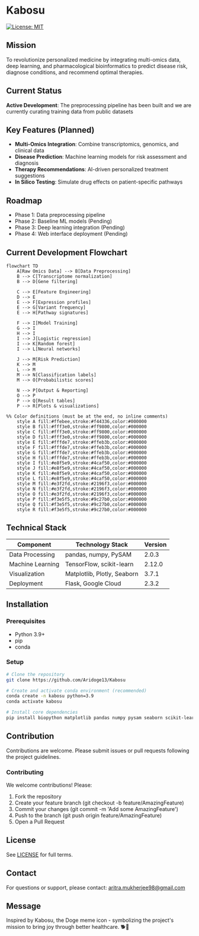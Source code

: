 # Kabosu

[![License: MIT](https://img.shields.io/badge/License-MIT-yellow.svg)](LICENSE)

## Mission
To revolutionize personalized medicine by integrating multi-omics data, deep learning, and pharmacological bioinformatics to predict disease risk, diagnose conditions, and recommend optimal therapies.


## Current Status
**Active Development**: The preprocessing pipeline has been built and we are currently curating training data from public datasets 

## Key Features (Planned)
- **Multi-Omics Integration**: Combine transcriptomics, genomics, and clinical data
- **Disease Prediction**: Machine learning models for risk assessment and diagnosis
- **Therapy Recommendations**: AI-driven personalized treatment suggestions
- **In Silico Testing**: Simulate drug effects on patient-specific pathways

## Roadmap 
- Phase 1: Data preprocessing pipeline
- Phase 2: Baseline ML models (Pending)
- Phase 3: Deep learning integration (Pending)
- Phase 4: Web interface deployment (Pending)

## Current Development Flowchart

```mermaid
flowchart TD
    A[Raw Omics Data] --> B[Data Preprocessing]
    B --> C[Transcriptome normalization]
    B --> D[Gene filtering]
    
    C --> E[Feature Engineering]
    D --> E
    E --> F[Expression profiles]
    E --> G[Variant frequency]
    E --> H[Pathway signatures]
    
    F --> I[Model Training]
    G --> I
    H --> I
    I --> J[Logistic regression]
    I --> K[Random forest]
    I --> L[Neural networks]
    
    J --> M[Risk Prediction]
    K --> M
    L --> M
    M --> N[Classification labels]
    M --> O[Probabilistic scores]
    
    N --> P[Output & Reporting]
    O --> P
    P --> Q[Result tables]
    P --> R[Plots & visualizations]

%% Color definitions (must be at the end, no inline comments)
    style A fill:#ffebee,stroke:#f44336,color:#000000
    style B fill:#fff3e0,stroke:#ff9800,color:#000000
    style C fill:#fff3e0,stroke:#ff9800,color:#000000
    style D fill:#fff3e0,stroke:#ff9800,color:#000000
    style E fill:#fffde7,stroke:#ffeb3b,color:#000000
    style F fill:#fffde7,stroke:#ffeb3b,color:#000000
    style G fill:#fffde7,stroke:#ffeb3b,color:#000000
    style H fill:#fffde7,stroke:#ffeb3b,color:#000000
    style I fill:#e8f5e9,stroke:#4caf50,color:#000000
    style J fill:#e8f5e9,stroke:#4caf50,color:#000000
    style K fill:#e8f5e9,stroke:#4caf50,color:#000000
    style L fill:#e8f5e9,stroke:#4caf50,color:#000000
    style M fill:#e3f2fd,stroke:#2196f3,color:#000000
    style N fill:#e3f2fd,stroke:#2196f3,color:#000000
    style O fill:#e3f2fd,stroke:#2196f3,color:#000000
    style P fill:#f3e5f5,stroke:#9c27b0,color:#000000
    style Q fill:#f3e5f5,stroke:#9c27b0,color:#000000
    style R fill:#f3e5f5,stroke:#9c27b0,color:#000000
```

## Technical Stack 
| Component          | Technology Stack                  | Version     |
|--------------------|-----------------------------------|-------------|
| Data Processing    | pandas, numpy, PySAM              | 2.0.3       |
| Machine Learning   | TensorFlow, scikit-learn          | 2.12.0      |
| Visualization      | Matplotlib, Plotly, Seaborn       | 3.7.1       |
| Deployment         | Flask, Google Cloud               | 2.3.2       |



## Installation

### Prerequisites
- Python 3.9+
- pip
- conda 

### Setup
```bash
# Clone the repository
git clone https://github.com/Aridoge13/Kabosu

# Create and activate conda environment (recommended)
conda create -n kabosu python=3.9
conda activate kabosu

# Install core dependencies
pip install biopython matplotlib pandas numpy pysam seaborn scikit-learn tensorflow 
```

## Contribution
Contributions are welcome. Please submit issues or pull requests following the project guidelines.

### Contributing
We welcome contributions! Please:
1. Fork the repository
2. Create your feature branch (git checkout -b feature/AmazingFeature)
3. Commit your changes (git commit -m 'Add some AmazingFeature')
4. Push to the branch (git push origin feature/AmazingFeature)
5. Open a Pull Request




## License
See [LICENSE](License.md) for full terms.

## Contact
For questions or support, 
please contact: aritra.mukherjee98@gmail.com


## Message 
Inspired by Kabosu, the Doge meme icon - symbolizing the project's mission to bring joy through better healthcare. 🐕💊